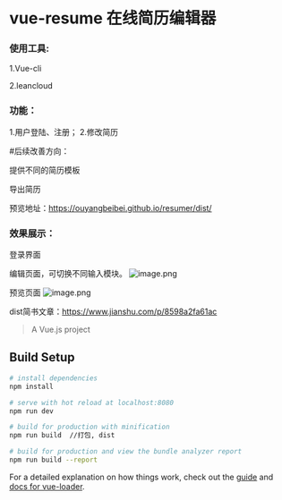 # vue-resume 在线简历编辑器

### 使用工具:

1.Vue-cli

2.leancloud

### 功能：

1.用户登陆、注册；
2.修改简历

#后续改善方向：

提供不同的简历模板

导出简历

预览地址：https://ouyangbeibei.github.io/resumer/dist/

### 效果展示：
登录界面


编辑页面，可切换不同输入模块。
![image.png](https://upload-images.jianshu.io/upload_images/8048507-52a02dd8d1dd48cd.png?imageMogr2/auto-orient/strip%7CimageView2/2/w/1240)

预览页面
![image.png](https://upload-images.jianshu.io/upload_images/8048507-a3414fd02d384be9.png?imageMogr2/auto-orient/strip%7CimageView2/2/w/1240)

dist简书文章：https://www.jianshu.com/p/8598a2fa61ac

> A Vue.js project

## Build Setup

``` bash
# install dependencies
npm install

# serve with hot reload at localhost:8080
npm run dev

# build for production with minification
npm run build  //打包, dist

# build for production and view the bundle analyzer report
npm run build --report
```

For a detailed explanation on how things work, check out the [guide](http://vuejs-templates.github.io/webpack/) and [docs for vue-loader](http://vuejs.github.io/vue-loader).
